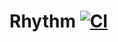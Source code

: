 # Rhythm [![CI](https://github.com/duguyihou/rhythm/actions/workflows/ci.yml/badge.svg)](https://github.com/duguyihou/rhythm/actions/workflows/ci.yml)
